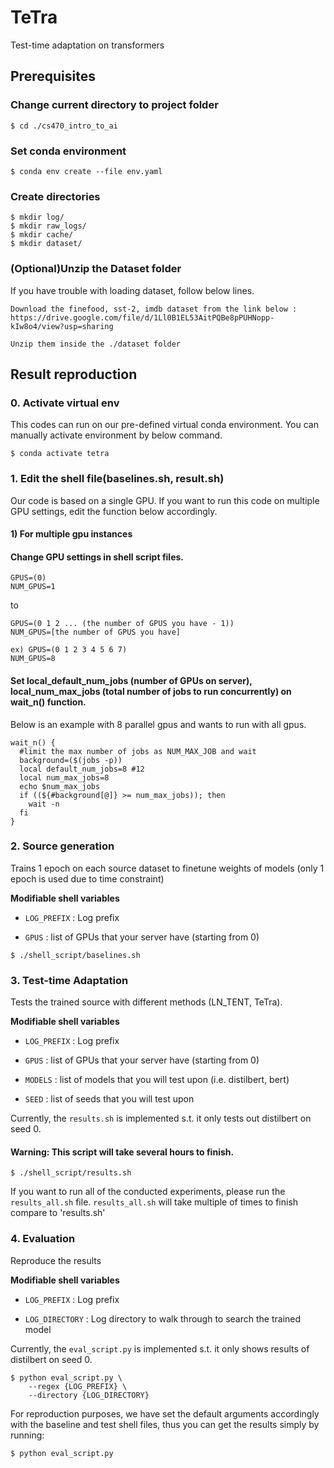 # TeTra

Test-time adaptation on transformers

## Prerequisites

### Change current directory to project folder
```
$ cd ./cs470_intro_to_ai
```
### Set conda environment
```
$ conda env create --file env.yaml
```
### Create directories
```
$ mkdir log/
$ mkdir raw_logs/
$ mkdir cache/
$ mkdir dataset/
```

### (Optional)Unzip the Dataset folder
If you have trouble with loading dataset, follow below lines.
```
Download the finefood, sst-2, imdb dataset from the link below :
https://drive.google.com/file/d/1Ll0B1EL53AitPQBe8pPUHNopp-kIw8o4/view?usp=sharing

Unzip them inside the ./dataset folder
```


## Result reproduction

### 0. Activate virtual env
This codes can run on our pre-defined virtual conda environment.
You can manually activate environment by below command.
```
$ conda activate tetra
```

### 1. Edit the shell file(baselines.sh, result.sh)
Our code is based on a single GPU.
If you want to run this code on multiple GPU settings, edit the function below accordingly.

#### 1) For multiple gpu instances
#### Change GPU settings in shell script files.
```
GPUS=(0)
NUM_GPUS=1
```
  to
```
GPUS=(0 1 2 ... (the number of GPUS you have - 1))
NUM_GPUS=[the number of GPUS you have]

ex) GPUS=(0 1 2 3 4 5 6 7)
NUM_GPUS=8
```

#### Set local_default_num_jobs (number of GPUs on server), local_num_max_jobs (total number of jobs to run concurrently) on wait_n() function.
Below is an example with 8 parallel gpus and wants to run with all gpus.

```
wait_n() {
  #limit the max number of jobs as NUM_MAX_JOB and wait
  background=($(jobs -p))
  local default_num_jobs=8 #12
  local num_max_jobs=8
  echo $num_max_jobs
  if ((${#background[@]} >= num_max_jobs)); then
    wait -n
  fi
}
```

### 2. Source generation
Trains 1 epoch on each source dataset to finetune weights of models (only 1 epoch is used due to time constraint)

**Modifiable shell variables**
- `LOG_PREFIX` : Log prefix

- `GPUS` : list of GPUs that your server have (starting from 0)


```
$ ./shell_script/baselines.sh 
```

### 3. Test-time Adaptation
Tests the trained source with different methods (LN_TENT, TeTra).

**Modifiable shell variables**
- `LOG_PREFIX` : Log prefix

- `GPUS` : list of GPUs that your server have (starting from 0)

- `MODELS` : list of models that you will test upon (i.e. distilbert, bert)
- `SEED` : list of seeds that you will test upon

Currently, the `results.sh` is implemented s.t. it only tests out distilbert on seed 0.
#### Warning: This script will take several hours to finish.
```
$ ./shell_script/results.sh 
```
If you want to run all of the conducted experiments, please run the `results_all.sh` file.
`results_all.sh` will take multiple of times to finish compare to 'results.sh'

### 4. Evaluation
Reproduce the results

**Modifiable shell variables**
- `LOG_PREFIX` : Log prefix

- `LOG_DIRECTORY` : Log directory to walk through to search the trained model

Currently, the `eval_script.py` is implemented s.t. it only shows results of distilbert on seed 0.
```
$ python eval_script.py \
    --regex {LOG_PREFIX} \
    --directory {LOG_DIRECTORY}
```
For reproduction purposes, we have set the default arguments accordingly with the baseline and test shell files, thus you can get the results simply by running:
```
$ python eval_script.py
```

